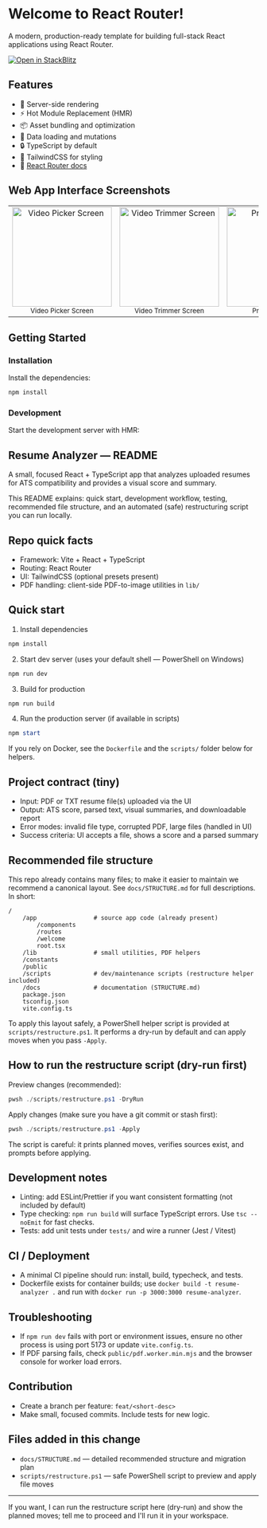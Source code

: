 # Welcome to React Router!

A modern, production-ready template for building full-stack React applications using React Router.

[![Open in StackBlitz](https://developer.stackblitz.com/img/open_in_stackblitz.svg)](https://stackblitz.com/github/remix-run/react-router-templates/tree/main/default)

## Features

- 🚀 Server-side rendering
- ⚡️ Hot Module Replacement (HMR)
- 📦 Asset bundling and optimization
- 🔄 Data loading and mutations
- 🔒 TypeScript by default
- 🎉 TailwindCSS for styling
- 📖 [React Router docs](https://reactrouter.com/)

## Web App Interface Screenshots

<table>
  <tr>
    <td align="center">
      <img
        src="https://github.com/user-attachments/assets/df16b139-3b9d-48e9-a500-36417bb93c42"
        alt="Video Picker Screen"
        width="200" />
      <br />
      <sub>Video Picker Screen</sub>
    </td>
    <td align="center">
      <img
        src="https://github.com/user-attachments/assets/b6d63480-57dd-48b6-8397-a14ede39f835"
        alt="Video Trimmer Screen"
        width="200" />
      <br />
      <sub>Video Trimmer Screen</sub>
    </td>
    <td align="center">
      <img
        src="https://github.com/user-attachments/assets/e8671c01-294d-4f7f-a382-20b810a47da8"
        alt="Preview Screen"
        width="200" />
      <br />
      <sub>Preview Screen</sub>
    </td>
  </tr>
</table>

## Getting Started

### Installation

Install the dependencies:

```bash
npm install
```

### Development

Start the development server with HMR:

## Resume Analyzer — README

A small, focused React + TypeScript app that analyzes uploaded resumes for ATS compatibility and provides a visual score and summary.

This README explains: quick start, development workflow, testing, recommended file structure, and an automated (safe) restructuring script you can run locally.

## Repo quick facts

- Framework: Vite + React + TypeScript
- Routing: React Router
- UI: TailwindCSS (optional presets present)
- PDF handling: client-side PDF-to-image utilities in `lib/`

## Quick start

1. Install dependencies

```powershell
npm install
```

2. Start dev server (uses your default shell — PowerShell on Windows)

```powershell
npm run dev
```

3. Build for production

```powershell
npm run build
```

4. Run the production server (if available in scripts)

```powershell
npm start
```

If you rely on Docker, see the `Dockerfile` and the `scripts/` folder below for helpers.

## Project contract (tiny)

- Input: PDF or TXT resume file(s) uploaded via the UI
- Output: ATS score, parsed text, visual summaries, and downloadable report
- Error modes: invalid file type, corrupted PDF, large files (handled in UI)
- Success criteria: UI accepts a file, shows a score and a parsed summary

## Recommended file structure

This repo already contains many files; to make it easier to maintain we recommend a canonical layout. See `docs/STRUCTURE.md` for full descriptions. In short:

```
/
	/app                # source app code (already present)
		/components
		/routes
		/welcome
		root.tsx
	/lib                # small utilities, PDF helpers
	/constants
	/public
	/scripts            # dev/maintenance scripts (restructure helper included)
	/docs               # documentation (STRUCTURE.md)
	package.json
	tsconfig.json
	vite.config.ts
```

To apply this layout safely, a PowerShell helper script is provided at `scripts/restructure.ps1`. It performs a dry-run by default and can apply moves when you pass `-Apply`.

## How to run the restructure script (dry-run first)

Preview changes (recommended):

```powershell
pwsh ./scripts/restructure.ps1 -DryRun
```

Apply changes (make sure you have a git commit or stash first):

```powershell
pwsh ./scripts/restructure.ps1 -Apply
```

The script is careful: it prints planned moves, verifies sources exist, and prompts before applying.

## Development notes

- Linting: add ESLint/Prettier if you want consistent formatting (not included by default)
- Type checking: `npm run build` will surface TypeScript errors. Use `tsc --noEmit` for fast checks.
- Tests: add unit tests under `tests/` and wire a runner (Jest / Vitest)

## CI / Deployment

- A minimal CI pipeline should run: install, build, typecheck, and tests.
- Dockerfile exists for container builds; use `docker build -t resume-analyzer .` and run with `docker run -p 3000:3000 resume-analyzer`.

## Troubleshooting

- If `npm run dev` fails with port or environment issues, ensure no other process is using port 5173 or update `vite.config.ts`.
- If PDF parsing fails, check `public/pdf.worker.min.mjs` and the browser console for worker load errors.

## Contribution

- Create a branch per feature: `feat/<short-desc>`
- Make small, focused commits. Include tests for new logic.

## Files added in this change

- `docs/STRUCTURE.md` — detailed recommended structure and migration plan
- `scripts/restructure.ps1` — safe PowerShell script to preview and apply file moves

---

If you want, I can run the restructure script here (dry-run) and show the planned moves; tell me to proceed and I'll run it in your workspace.
